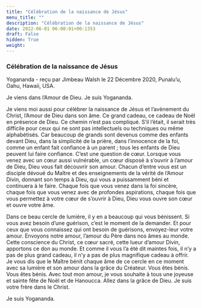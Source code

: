 ```yaml
---
title: "Célébration de la naissance de Jésus"
menu_title: ""
description: "Célébration de la naissance de Jésus"
date: 2022-06-01 06:00:01+00:1353
draft: False
hidden: True
weight:
---
```

### Célébration de la naissance de Jésus

Yogananda - reçu par Jimbeau Walsh le 22 Décembre 2020, Punalu’u, Oahu, Hawaii, USA.

Je viens dans l’Amour de Dieu. Je suis Yogananda.

Je viens moi aussi pour célébrer la naissance de Jésus et l’avènement du Christ, l’Amour de Dieu dans son âme. Ce grand cadeau, ce cadeau de Noël en présence de Dieu. Ce chemin n’est pas compliqué. S’il l’était, il serait très difficile pour ceux qui ne sont pas intellectuels ou techniques ou même alphabétisés. Car beaucoup de grands sont devenus comme des enfants devant Dieu, dans la simplicité de la prière, dans l’innocence de la foi, comme un enfant fait confiance à un parent ; tous les enfants de Dieu peuvent lui faire confiance. C’est une question de cœur. Lorsque vous venez avec un cœur aussi vulnérable, un cœur disposé à s’ouvrir à l’amour de Dieu, Dieu vous fait découvrir son amour. Chacun d’entre vous est un disciple dévoué du Maître et des enseignements de la vérité de l’Amour Divin, donnant son temps à Dieu, qui vous a puissamment béni et continuera à le faire. Chaque fois que vous venez dans la foi sincère, chaque fois que vous venez avec de profondes aspirations, chaque fois que vous permettez à votre cœur de s’ouvrir à Dieu, Dieu vous ouvre son cœur et ouvre votre âme.

Dans ce beau cercle de lumière, il y en a beaucoup qui vous bénissent. Si vous avez besoin d’une guérison, c’est le moment de la demander. Et pour ceux que vous connaissez qui ont besoin de guérisons, envoyez-leur votre amour. Envoyons notre amour, l’amour du Père dans nos âmes au monde. Cette conscience du Christ, ce cœur sacré, cette lueur d’amour Divin, apportons ce don au monde. Et comme il vous l’a été dit maintes fois, il n’y a pas de plus grand cadeau, il n’y a pas de plus magnifique cadeau à offrir. Je vous dis que le Maître bénit chaque âme de ce cercle en ce moment avec sa lumière et son amour dans la grâce du Créateur. Vous êtes bénis. Vous êtes bénis. Avec tout mon amour, je vous souhaite à tous une joyeuse et sainte fête de Noël et de Hanoucca. Allez dans la grâce de Dieu. Je suis votre frère dans le Christ.

Je suis Yogananda.
